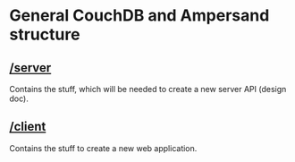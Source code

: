 # General CouchDB and Ampersand structure

## [/server](server/README.md)

Contains the stuff, which will be needed to create a new server API (design doc).

## [/client](client/README.md)

Contains the stuff to create a new web application.
